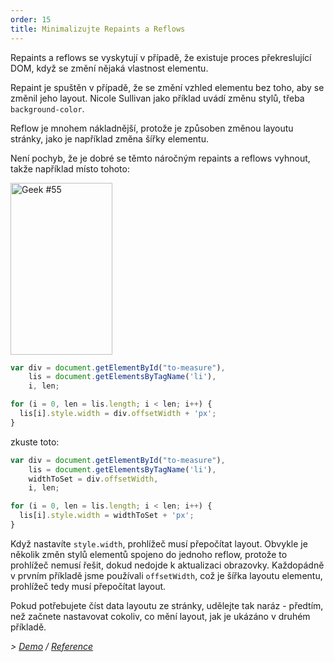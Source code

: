```yaml
---
order: 15
title: Minimalizujte Repaints a Reflows
---
```


Repaints a reflows se vyskytují v případě, že existuje proces překreslující DOM, když se změní nějaká vlastnost elementu.

Repaint je spuštěn v případě, že se změní vzhled elementu bez toho, aby se změnil jeho layout. Nicole Sullivan jako příklad uvádí změnu stylů, třeba `background-color`.

Reflow je mnohem nákladnější, protože je způsoben změnou layoutu stránky, jako je například změna šířky elementu.

Není pochyb, že je dobré se těmto náročným repaints a reflows vyhnout, takže například místo tohoto:

<div class="img-right">
  <img id="geek-55" class="icos-geek" src="http://browserdiet.com/img/55.png" alt="Geek #55" width="163" height="275" />
</div>

```js
var div = document.getElementById("to-measure"),
    lis = document.getElementsByTagName('li'),
    i, len;

for (i = 0, len = lis.length; i < len; i++) {
  lis[i].style.width = div.offsetWidth + 'px';
}
```

zkuste toto:

```js
var div = document.getElementById("to-measure"),
    lis = document.getElementsByTagName('li'),
    widthToSet = div.offsetWidth,
    i, len;

for (i = 0, len = lis.length; i < len; i++) {
  lis[i].style.width = widthToSet + 'px';
}
```

Když nastavíte `style.width`, prohlížeč musí přepočítat layout. Obvykle je několik změn stylů elementů spojeno do jednoho reflow, protože to prohlížeč nemusí řešit, dokud nedojde k aktualizaci obrazovky. Každopádně  v prvním příkladě jsme používali `offsetWidth`, což je šířka layoutu elementu, prohlížeč tedy musí přepočítat layout.

Pokud potřebujete číst data layoutu ze stránky, udělejte tak naráz - předtím, než začnete nastavovat cokoliv, co mění layout, jak je ukázáno v druhém příkladě.

*> [Demo](http://jsbin.com/aqavin/2/quiet) / [Reference](https://github.com/zenorocha/browser-diet/wiki/References#minimize-repaints-and-reflows)*